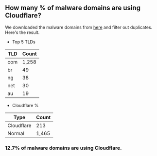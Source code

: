 ## How many % of malware domains are using Cloudflare?


We downloaded the malware domains from [here](https://urlhaus.abuse.ch) and filter out duplicates.
Here's the result.


[//]: # (start replacement)


- Top 5 TLDs

| TLD | Count |
| --- | --- |
| com | 1,258 |
| br | 49 |
| ng | 38 |
| net | 30 |
| au | 19 |


- Cloudflare %

| Type | Count |
| --- | --- |
| Cloudflare | 213 |
| Normal | 1,465 |


### 12.7% of malware domains are using Cloudflare.